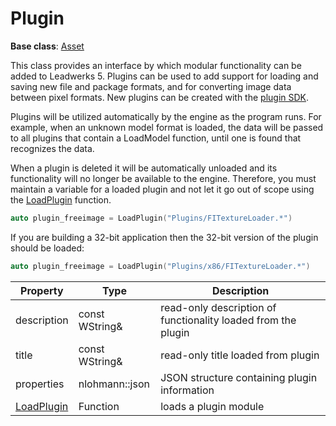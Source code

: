 # Plugin #

**Base class**: [Asset](Asset.md)

This class provides an interface by which modular functionality can be added to Leadwerks 5. Plugins can be used to add support for loading and saving new file and package formats, and for converting image data between pixel formats. New plugins can be created with the [plugin SDK](PluginSDK.md).

Plugins will be utilized automatically by the engine as the program runs. For example, when an unknown model format is loaded, the data will be passed to all plugins that contain a LoadModel function, until one is found that recognizes the data.

When a plugin is deleted it will be automatically unloaded and its functionality will no longer be available to the engine. Therefore, you must maintain a variable for a loaded plugin and not let it go out of scope using the [LoadPlugin](LoadPlugin.md) function.

```c++
auto plugin_freeimage = LoadPlugin("Plugins/FITextureLoader.*")
```

If you are building a 32-bit application then the 32-bit version of the plugin should be loaded:

```c++
auto plugin_freeimage = LoadPlugin("Plugins/x86/FITextureLoader.*")
```

| Property | Type | Description |
| ----- | ----- | ----- |
| description | const WString& | read-only description of functionality loaded from the plugin |
| title | const WString& | read-only title loaded from plugin |
| properties | nlohmann::json | JSON structure containing plugin information |
| [LoadPlugin](LoadPlugin.md) | Function | loads a plugin module |
